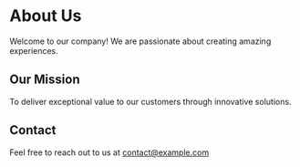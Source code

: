 # About Us

Welcome to our company! We are passionate about creating amazing experiences.

## Our Mission

To deliver exceptional value to our customers through innovative solutions.

## Contact

Feel free to reach out to us at contact@example.com
